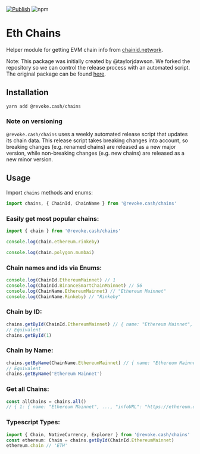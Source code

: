 [![Publish](https://github.com/RevokeCash/chains/actions/workflows/publish-release.yml/badge.svg)](https://github.com/RevokeCash/chains/actions/workflows/publish-release.yml/badge.svg) ![npm](https://img.shields.io/npm/v/@revoke.cash/chains?logoColor=blue)

# Eth Chains

Helper module for getting EVM chain info from [chainid.network](https://chainid.network/).

Note: This package was initially created by @taylorjdawson. We forked the repository so we can control the release process with an automated script. The original package can be found [here](https://github.com/taylorjdawson/eth-chains).

## Installation

```
yarn add @revoke.cash/chains
```

### Note on versioning

`@revoke.cash/chains` uses a weekly automated release script that updates its chain data. This release script takes breaking changes into account, so breaking changes (e.g. renamed chains) are released as a new major version, while non-breaking changes (e.g. new chains) are released as a new minor version.

## Usage

Import `chains` methods and enums:

```ts
import chains, { ChainId, ChainName } from '@revoke.cash/chains'
```

### Easily get most popular chains:

```ts
import { chain } from '@revoke.cash/chains'

console.log(chain.ethereum.rinkeby)

console.log(chain.polygon.mumbai)
```

### Chain names and ids via Enums:

```ts
console.log(ChainId.EthereumMainnet) // 1
console.log(ChainId.BinanceSmartChainMainnet) // 56
console.log(ChainName.EthereumMainnet) // "Ethereum Mainnet"
console.log(ChainName.Rinkeby) // "Rinkeby"
```

### Chain by ID:

```ts
chains.getById(ChainId.EthereumMainnet) // { name: "Ethereum Mainnet", ..., "infoURL": "https://ethereum.org" }
// Equivalent
chains.getById(1)
```

### Chain by Name:

```ts
chains.getByName(ChainName.EthereumMainnet) // { name: "Ethereum Mainnet", ..., "infoURL": "https://ethereum.org" }
// Equivalent
chains.getByName('Ethereum Mainnet')
```

### Get all Chains:

```ts
const allChains = chains.all()
// { 1: { name: "Ethereum Mainnet", ..., "infoURL": "https://ethereum.org" }, 2: {...}}
```

### Typescript Types:

```ts
import { Chain, NativeCurrency, Explorer } from '@revoke.cash/chains'
const ethereum: Chain = chains.getById(ChainId.EthereumMainnet)
ethereum.chain // 'ETH'
```
